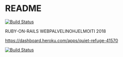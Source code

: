# README

[![Build Status](https://travis-ci.org/TGoTaOF/ratebeer.svg?branch=master)](https://travis-ci.org/TGoTaOF/ratebeer)

RUBY-ON-RAILS WEBPALVELINOHJELMOITI 2018

https://dashboard.heroku.com/apps/quiet-refuge-41570

[![Build Status](https://travis-ci.org/TGoTaOF/ratebeer.svg?branch=master)](https://travis-ci.org/TGoTaOF/ratebeer)
